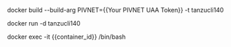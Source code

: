 docker build --build-arg PIVNET={{Your PIVNET UAA Token}} -t tanzucli140

docker run -d tanzucli140

docker exec -it {{container_id}} /bin/bash
